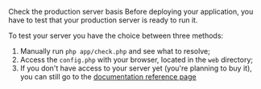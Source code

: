 Check the production server
basis
Before deploying your application, you have to test that your production server is ready to run it.

To test your server you have the choice between three methods:

1. Manually run `php app/check.php` and see what to resolve;
2. Access the `config.php` with your browser, located in the `web` directory;
3. If you don't have access to your server yet (you're planning to buy it), you can still go to the [documentation reference page](http://symfony.com/doc/current/reference/requirements.html)